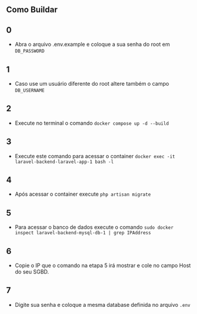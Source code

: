 ## Como Buildar

## 0 
 - Abra o arquivo .env.example e coloque a sua senha do root em `DB_PASSWORD`
## 1
 - Caso use um usuário diferente do root altere também o campo `DB_USERNAME`
## 2
 - Execute no terminal o comando `docker compose up -d --build`
## 3
 - Execute este comando para acessar o container `docker exec -it laravel-backend-laravel-app-1 bash -l`
## 4
 - Após acessar o container execute `php artisan migrate`
## 5
 - Para acessar o banco de dados execute o comando `sudo docker inspect laravel-backend-mysql-db-1 | grep IPAddress`
## 6
 - Copie o IP que o comando na etapa 5 irá mostrar e cole no campo Host do seu SGBD.
## 7
 - Digite sua senha e coloque a mesma database definida no arquivo `.env`
